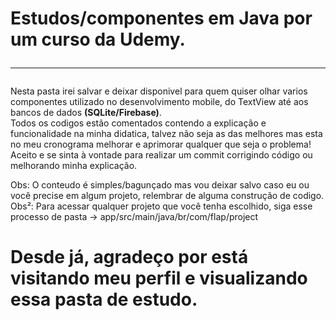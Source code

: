 # Estudos/componentes em Java por um curso da Udemy.<hr>

Nesta pasta irei salvar e deixar disponivel para quem quiser olhar varios componentes utilizado no desenvolvimento mobile, do TextView até aos bancos de dados <strong>(SQLite/Firebase)</strong>.<br>
Todos os codigos estão comentados contendo a explicação e funcionalidade na minha didatica, talvez não seja as das melhores mas esta no meu cronograma melhorar e aprimorar qualquer que seja o problema! Aceito e se sinta à vontade para realizar um commit corrigindo código ou melhorando minha explicação.<br>

Obs: O conteudo é simples/bagunçado mas vou deixar salvo caso eu ou você precise em algum projeto, relembrar de alguma construção de codigo.
Obs²: Para acessar qualquer projeto que você tenha escolhido, siga esse processo de pasta -> app/src/main/java/br/com/flap/project

# Desde já, agradeço por está visitando meu perfil e visualizando essa pasta de estudo.
